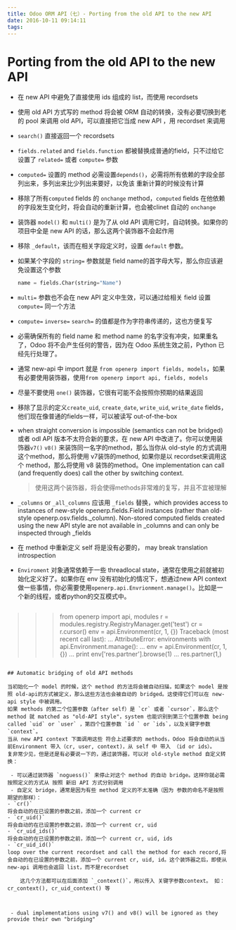 ```yaml
---
title: Odoo ORM API（七）- Porting from the old API to the new API
date: 2016-10-11 09:14:11
tags:
---
```


# Porting from the old API to the new API

- 在 new API 中避免了直接使用 ids 组成的 list，而使用 recordsets
- 使用 old API 方式写的 method 将会被 ORM 自动的转换，没有必要切换到老的 pool 来调用 old API，可以直接把它当成 new API ，用 recordset 来调用
- `search()` 直接返回一个 recordsets
- `fields.related` and `fields.function` 都被替换成普通的field，只不过给它设置了 `related=` 或者 `compute=` 参数
- `computed=` 设置的 method 必需设置`depends()`，必需将所有依赖的字段全部列出来，多列出来比少列出来要好，以免该 重新计算的时候没有计算
- 移除了所有`computed` fields 的 `onchange`  method，`computed` fields 在他依赖的字段发生变化时，将会自动的重新计算，也会被clinet 自动的 `onchange`
- 装饰器 `model()` 和 `multi()` 是为了从 old API 调用它时，自动转换。如果你的项目中全是 new API 的话，那么这两个装饰器不会起作用
- 移除 `_default`，该而在相关字段定义时，设置 `default`  参数。
- 如果某个字段的 `string=` 参数就是 field name的首字母大写，那么你应该避免设置这个参数

	```python
	name = fields.Char(string="Name")
	```


- `multi=` 参数也不会在 new API 定义中生效，可以通过给相关 field 设置 `compute=` 同一个方法
- `compute=` `inverse=` `search=` 的值都是作为字符串传递的，这也方便复写
- 必需确保所有的 field name 和 method name 的名字没有冲突，如果重名了，Odoo 将不会产生任何的警告，因为在 Odoo 系统生效之前，Python 已经先行处理了。
- 通常 new-api 中 import 就是 `from openerp import fields, models`，如果有必要使用装饰器，使用`from openerp import api, fields, models`
- 尽量不要使用 `one()` 装饰器，它很有可能不会按照你预期的结果返回
- 移除了显示的定义`create_uid`, `create_date`, `write_uid`, `write_date` fields，他们现在像普通的fields一样，可以被读写 out-of-the-box
- when straight conversion is impossible (semantics can not be bridged) 或者 odl API 版本不太符合新的要求，在 new API 中改进了。你可以使用装饰器`v7()` `v8()` 来装饰同一名字的method，那么当你从 old-style 的方式调用这个method，那么将使用 v7装饰的method, 如果你是以 recordset来调用这个 method，那么将使用 v8 装饰的method。One implementation can call (and frequently does) call the other by switching context.

	> 使用这两个装饰器，将会使得methods非常难的复写，并且不宜被理解

- `_columns` or `_all_columns` 应该用 `_fields` 替换，which provides access to instances of new-style openerp.fields.Field instances (rather than old-style openerp.osv.fields._column).
Non-stored computed fields created using the new API style are not available in _columns and can only be inspected through _fields

- 在 method 中重新定义 self 将是没有必要的， may break translation introspection
- `Enviroment` 对象通常依赖于一些 threadlocal state，通常在使用之前就被初始化定义好了。如果你在 env 没有初始化的情况下，想通过new API context 做一些事情，你必需要使用`openerp.api.Envrionment.manage()`。比如是一个新的线程，或者python的交互模式中。

	```python
>>> from openerp import api, modules
>>> r = modules.registry.RegistryManager.get('test')
>>> cr = r.cursor()
>>> env = api.Environment(cr, 1, {})
Traceback (most recent call last):
  ...
AttributeError: environments
>>> with api.Environment.manage():
...     env = api.Environment(cr, 1, {})
...     print env['res.partner'].browse(1)
...
res.partner(1,)
```

## Automatic bridging of old API methods

当初始化一个 model 的时候，这个 method 的方法将会被自动扫描，如果这个 model 是按照 old-api的方式被定义，那么这些方法也会被自动的 bridged。这使得它们可以在 new-api style 中被调用。
如果 methods 的第二个位置参数（after self）是 `cr` 或者 `cursor`，那么这个method 就 matched as "old-API style"，system 也能识别到第三个位置参数 being called `uid` or `user` ，第四个位置参数 `id ` or `ids`，以及关键字参数`context`。
当从 new API context 下面调用这些 符合上述要求的 methods，Odoo 将会自动的从当前Environment 带入（cr, user, context)，从 self 中 带入 （id or ids）。
复非常少见，但是还是有必要说一下的，通过装饰器，可以对 old-style method 自定义转换：
 
 - 可以通过装饰器 `noguess()` 来停止对这个 method 的自动 bridge。这样你就必需按照定义的方式从 按照 新旧 API 方式分别调用
 - 自定义 bridge，通常是因为有些 method 定义的不太准确（因为 参数的命名不是按照期望的那样）：
- `cr()`
将会自动的在已设置的参数之前，添加一个 current cr
- `cr_uid()`
将会自动的在已设置的参数之前，添加一个 current cr, uid
- `cr_uid_ids()`
将会自动的在已设置的参数之前，添加一个 current cr, uid, ids
- `cr_uid_id()`
loop over the current recordset and call the method for each record,将会自动的在已设置的参数之前，添加一个 current cr, uid, id。这个装饰器之后，即使从 new-api 调用也会返回 list，而不是recordset

	这几个方法都可以在后面添加 `_context()`，用以传入 关键字参数context。 如： cr_context(), cr_uid_context() 等



 - dual implementations using v7() and v8() will be ignored as they provide their own "bridging" 	